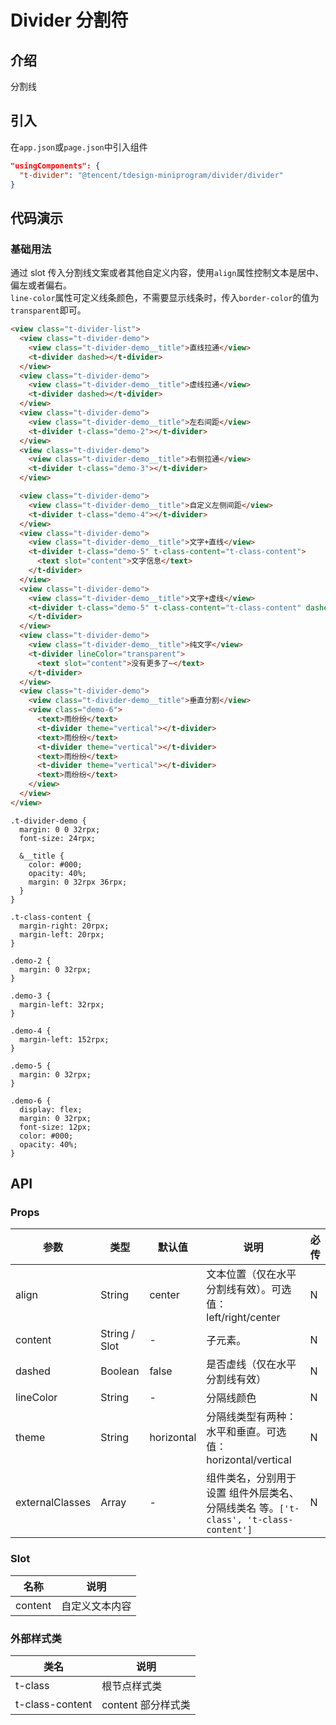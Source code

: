 # Divider 分割符

## 介绍

分割线

## 引入

在`app.json`或`page.json`中引入组件

```json
"usingComponents": {
  "t-divider": "@tencent/tdesign-miniprogram/divider/divider"
}
```

## 代码演示

### 基础用法

通过 slot 传入分割线文案或者其他自定义内容，使用`align`属性控制文本是居中、偏左或者偏右。  
`line-color`属性可定义线条颜色，不需要显示线条时，传入`border-color`的值为`transparent`即可。

```html
<view class="t-divider-list">
  <view class="t-divider-demo">
    <view class="t-divider-demo__title">直线拉通</view>
    <t-divider dashed></t-divider>
  </view>
  <view class="t-divider-demo">
    <view class="t-divider-demo__title">虚线拉通</view>
    <t-divider dashed></t-divider>
  </view>
  <view class="t-divider-demo">
    <view class="t-divider-demo__title">左右间距</view>
    <t-divider t-class="demo-2"></t-divider>
  </view>
  <view class="t-divider-demo">
    <view class="t-divider-demo__title">右侧拉通</view>
    <t-divider t-class="demo-3"></t-divider>
  </view>

  <view class="t-divider-demo">
    <view class="t-divider-demo__title">自定义左侧间距</view>
    <t-divider t-class="demo-4"></t-divider>
  </view>
  <view class="t-divider-demo">
    <view class="t-divider-demo__title">文字+直线</view>
    <t-divider t-class="demo-5" t-class-content="t-class-content">
      <text slot="content">文字信息</text>
    </t-divider>
  </view>
  <view class="t-divider-demo">
    <view class="t-divider-demo__title">文字+虚线</view>
    <t-divider t-class="demo-5" t-class-content="t-class-content" dashed content="文字信息">
    </t-divider>
  </view>
  <view class="t-divider-demo">
    <view class="t-divider-demo__title">纯文字</view>
    <t-divider lineColor="transparent">
      <text slot="content">没有更多了~</text>
    </t-divider>
  </view>
  <view class="t-divider-demo">
    <view class="t-divider-demo__title">垂直分割</view>
    <view class="demo-6">
      <text>雨纷纷</text>
      <t-divider theme="vertical"></t-divider>
      <text>雨纷纷</text>
      <t-divider theme="vertical"></t-divider>
      <text>雨纷纷</text>
      <t-divider theme="vertical"></t-divider>
      <text>雨纷纷</text>
    </view>
  </view>
</view>
```

```less
.t-divider-demo {
  margin: 0 0 32rpx;
  font-size: 24rpx;

  &__title {
    color: #000;
    opacity: 40%;
    margin: 0 32rpx 36rpx;
  }
}

.t-class-content {
  margin-right: 20rpx;
  margin-left: 20rpx;
}

.demo-2 {
  margin: 0 32rpx;
}

.demo-3 {
  margin-left: 32rpx;
}

.demo-4 {
  margin-left: 152rpx;
}

.demo-5 {
  margin: 0 32rpx;
}

.demo-6 {
  display: flex;
  margin: 0 32rpx;
  font-size: 12px;
  color: #000;
  opacity: 40%;
}
```

## API

### Props

| 参数            | 类型          | 默认值     | 说明                                                                                 | 必传 |
| --------------- | ------------- | ---------- | ------------------------------------------------------------------------------------ | ---- |
| align           | String        | center     | 文本位置（仅在水平分割线有效）。可选值：left/right/center                            | N    |
| content         | String / Slot | -          | 子元素。                                                                             | N    |
| dashed          | Boolean       | false      | 是否虚线（仅在水平分割线有效）                                                       | N    |
| lineColor       | String        | -          | 分隔线颜色                                                                           | N    |
| theme           | String        | horizontal | 分隔线类型有两种：水平和垂直。可选值：horizontal/vertical                            | N    |
| externalClasses | Array         | -          | 组件类名，分别用于设置 组件外层类名、分隔线类名 等。`['t-class', 't-class-content']` | N    |

### Slot

| 名称    | 说明           |
| ------- | -------------- |
| content | 自定义文本内容 |

### 外部样式类

| 类名            | 说明               |
| --------------- | ------------------ |
| t-class         | 根节点样式类       |
| t-class-content | content 部分样式类 |
